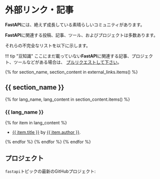 # 外部リンク・記事

**FastAPI**には、絶えず成長している素晴らしいコミュニティがあります。

**FastAPI**に関連する投稿、記事、ツール、およびプロジェクトは多数あります。

それらの不完全なリストを以下に示します。

!!! tip "豆知識"
    ここにまだ載っていない**FastAPI**に関連する記事、プロジェクト、ツールなどがある場合は、 <a href="https://github.com/fastapi/fastapi/edit/master/docs/en/data/external_links.yml" class="external-link" target="_blank">プルリクエストして下さい</a>。

{% for section_name, section_content in external_links.items() %}

## {{ section_name }}

{% for lang_name, lang_content in section_content.items() %}

### {{ lang_name }}

{% for item in lang_content %}

* <a href="{{ item.link }}" class="external-link" target="_blank">{{ item.title }}</a> by <a href="{{ item.author_link }}" class="external-link" target="_blank">{{ item.author }}</a>.

{% endfor %}
{% endfor %}
{% endfor %}

## プロジェクト

`fastapi`トピックの最新のGitHubプロジェクト:

<div class="github-topic-projects">
</div>

